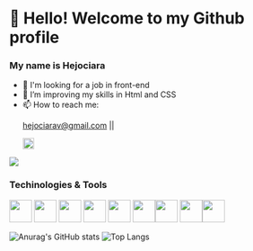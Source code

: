 # 👋 Hello! Welcome to my Github profile
### My name is Hejociara

- 🔭 I'm looking for a job in front-end 
- 🌱 I’m improving my skills in Html and CSS
- 📫 How to reach me: <p><hejociarav@gmail.com> || <div><a href="https://api.whatsapp.com/send?phone=5591985276289"><img src="https://img.freepik.com/free-icon/whatsapp_318-183437.jpg?t=st=1692233201~exp=1692233801~hmac=99ea0ca31d2f5b53a552265cc15f71439cce9057b69c0e4bc4b863b9b726c3c6" width="20" height="20" target="_blank"></a></div>
<div> <a href="https://www.linkedin.com/in/hejociara-carneiro" target="_blank"><img src="https://img.shields.io/badge/-LinkedIn-%230077B5?style=for-the-badge&logo=linkedin&logoColor=white" target="_blank"></a> </div></p>


### Techinologies & Tools 
<p><img src="https://cdn.jsdelivr.net/gh/devicons/devicon/icons/git/git-original.svg" width="40" height="40"/> 
<img src="https://img.freepik.com/free-icon/html-5_318-674234.jpg?t=st=1692231981~exp=1692232581~hmac=15eea20eb3dd06937640bdc4a9b0ef505a06d2b0fd59fe82f3083a2a5078a4eb" width="40" height="40"/> 
<img src="https://img.freepik.com/free-icon/css_318-698167.jpg?t=st=1692233001~exp=1692233601~hmac=cbb51c4a8af6c93f291da82617a281bf481f658aab49642dcf1261349373c501" width="40" height"/>
<img src="https://cdn.jsdelivr.net/gh/devicons/devicon/icons/androidstudio/androidstudio-original.svg" width="40" height="40"/> 
<img src="https://cdn.jsdelivr.net/gh/devicons/devicon/icons/intellij/intellij-original.svg" width="40" height="40"/> <img src="https://cdn.jsdelivr.net/gh/devicons/devicon/icons/spring/spring-original.svg" width="40" height="40"/><img src="https://cdn.jsdelivr.net/gh/devicons/devicon/icons/mysql/mysql-original.svg" width="40" height="40" /> <img src="https://cdn.jsdelivr.net/gh/devicons/devicon/icons/visualstudio/visualstudio-plain.svg" width="40" height="40"/><img src="https://cdn.jsdelivr.net/gh/devicons/devicon/icons/postgresql/postgresql-original.svg" width="40" height="40"/></p>
          

![Anurag's GitHub stats](https://github-readme-stats.vercel.app/api?username=Hejociara&show_icons=true&theme=dracula)
![Top Langs](https://github-readme-stats.vercel.app/api/top-langs/?username=Hejociara&layout=compact&theme=dracula) 
